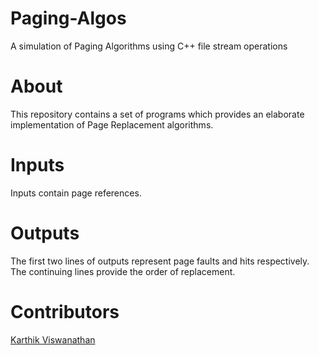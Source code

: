 # Paging-Algos
A simulation of Paging Algorithms using C++ file stream operations

# About
This repository contains a set of programs which provides an elaborate implementation of Page Replacement algorithms.

# Inputs
Inputs contain page references.

# Outputs
The first two lines of outputs represent page faults and hits respectively. The continuing lines provide the order of replacement.

# Contributors
<a href="https://github.com/nickinack/">Karthik Viswanathan</a>
